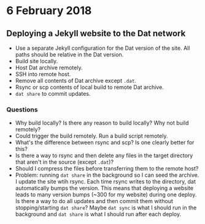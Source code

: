 # 6 February 2018

## Deploying a Jekyll website to the Dat network

- Use a separate Jekyll configuration for the Dat version of the site.
  All paths should be relative in the Dat version.
- Build site locally.
- Host Dat archive remotely.
- SSH into remote host.
- Remove all contents of Dat archive except `.dat`.
- Rsync or scp contents of local build to remote Dat archive.
- `dat share` to commit updates.

### Questions

- Why build locally? Is there any reason to build locally? Why not build 
  remotely?
- Could trigger the build remotely. Run a build script remotely.
- What's the difference between rsync and scp? Is one clearly better for this?
- Is there a way to rsync and then delete any files in the target directory that
  aren't in the source (except `.dat`)?
- Should I compress the files before transferring them to the remote host?
- Problem: running `dat share` in the background so I can seed the archive. I 
  update the site wtih rsync. Each time rsync writes to the directory, dat 
  automatically bumps the version. This means that deploying a website leads to 
  many version bumps (~300 for my website) during one deploy. Is there a way to 
  do all updates and then commit them without stopping/starting `dat share`? 
  Maybe `dat sync` is what I should run in the background and `dat share` is what
  I should run after each deploy.
